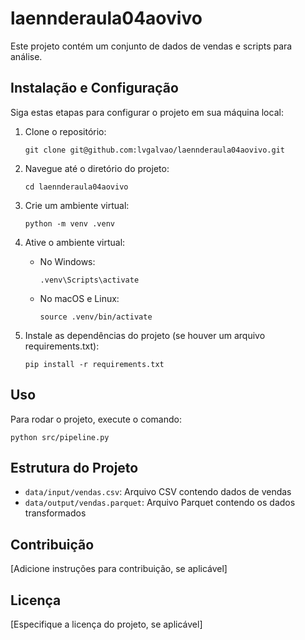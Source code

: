 # laennderaula04aovivo

Este projeto contém um conjunto de dados de vendas e scripts para análise.

## Instalação e Configuração

Siga estas etapas para configurar o projeto em sua máquina local:

1. Clone o repositório:
   ```
   git clone git@github.com:lvgalvao/laennderaula04aovivo.git
   ```

2. Navegue até o diretório do projeto:
   ```
   cd laennderaula04aovivo
   ```

3. Crie um ambiente virtual:
   ```
   python -m venv .venv
   ```

4. Ative o ambiente virtual:
   - No Windows:
     ```
     .venv\Scripts\activate
     ```
   - No macOS e Linux:
     ```
     source .venv/bin/activate
     ```

5. Instale as dependências do projeto (se houver um arquivo requirements.txt):
   ```
   pip install -r requirements.txt
   ```

## Uso

Para rodar o projeto, execute o comando:
```
python src/pipeline.py
```

## Estrutura do Projeto

- `data/input/vendas.csv`: Arquivo CSV contendo dados de vendas
- `data/output/vendas.parquet`: Arquivo Parquet contendo os dados transformados

## Contribuição

[Adicione instruções para contribuição, se aplicável]

## Licença

[Especifique a licença do projeto, se aplicável]
